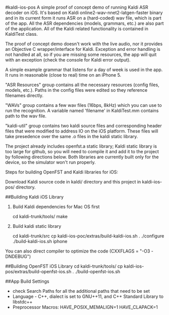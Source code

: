 #kaldi-ios-pos
A simple proof of concept demo of running Kaldi ASR decoder on iOS. It's based on Kaldi online2-wav-nnet2-latgen-faster binary and in its current form it runs ASR on a (hard-coded) wav file, which is part of the app. All the ASR dependencies (models, grammars, etc.) are also part of the application. All of the Kaldi related functionality is contained in KaldiTest class.

The proof of concept demo doesn't work with the live audio, nor it provides an Objective C wrapper/interface for Kaldi. Exception and error handling is not handled at all, so if you are missing some resources, the app will quit with an exception (check the console for Kaldi error output).

A simple example grammar that listens for a day of week is used in the app. It runs in reasonable (close to real) time on an iPhone 5.

"ASR Resources" group contains all the necessary resources (config files, models, etc.). Paths in the config files were edited so they reference filenames directly.

"WAVs" group contains a few wav files (16bps, 8kHz) which you can use to run the recognition. A variable named 'filename' in KaldiTest.mm contains path to the wav file.

"kaldi-util" group contains two kaldi source files and corresponding header files that were modified to address IO on the iOS platform. These files will take presedence over the same .o files in the kaldi static library.

The project already includes openfst.a static library; Kaldi static library is too large for github, so you will need to compile it and add it to the project by following directions below. Both libraries are currently built only for the device, so the simulator won't run properly. 

Steps for building OpenFST and Kaldi libraries for iOS:

Download Kaldi source code in kaldi/ directory and this project in kaldi-ios-pos/ directory.

##Building Kaldi iOS Library
1) Build Kaldi dependencies for Mac OS first

    cd kaldi-trunk/tools/
    make

2) Build kaldi static library

    cd kaldi-trunk/src
    cp kaldi-ios-poc/extras/build-kaldi-ios.sh .
    ./configure
    ./build-kaldi-ios.sh iphone

You can also direct compiler to optimize the code (CXXFLAGS = "-O3 -DNDEBUG")

##Building OpenFST iOS Library
    cd kaldi-trunk/tools/
    cp kaldi-ios-pos/extras/build-openfst-ios.sh .
    ./build-openfst-ios.sh

##App Build Settings
- check Search Paths for all the additional paths that need to be set
- Language - C++, dialect is set to GNU++11, and C++ Standard Library to libstdc++
- Preprocessor Macros: HAVE_POSIX_MEMALIGN=1 HAVE_CLAPACK=1
